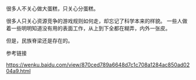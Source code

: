 很多人不关心做大蛋糕，只关心分蛋糕。

很多人只关心资源竞争的游戏规则如何走，却忘记了科学本来的样貌。
一些人做着一些明明知道没有用的表面工作，从上到下全都在糊弄，内外一张皮。

但是，民族脊梁还是存在的。



参考链接

https://wenku.baidu.com/view/870ced789a6648d7c1c708a1284ac850ad0204a9.html













































































